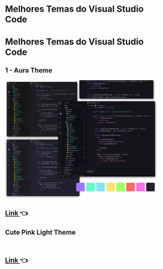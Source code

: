 <h1>Melhores Temas do Visual Studio Code</h1>

<h1>Melhores Temas do Visual Studio Code</h1>

<h2>1 - Aura Theme</h2>
<img src="https://github.com/daltonmenezes/assets/blob/master/images/aura-theme/aura-vscode-preview.png?raw=true" alt="">
<h2><a href="https://marketplace.visualstudio.com/items?itemName=DaltonMenezes.aura-theme">Link </a>👈</h2>

<h2>Cute Pink Light Theme</h2>
<img src="https://gitlab.com/WebFreak001/cute-vscode/-/raw/master/preview.png" alt="">
<h2><a href="https://marketplace.visualstudio.com/items?itemName=webfreak.cute-theme">Link </a>👈</h2>
